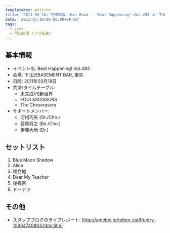 ```yaml
---
templateKey: article
title: '2011-03-18: 門田匡陽 -His Band- - Beat Happening! Vol.493 at 下北沢BASEMENT BAR'
date: '2011-03-18T00:00:00+09:00'
tags:
  - Live
  - 門田匡陽 (ソロ名義)
---
```

## 基本情報

* イベント名: Beat Happening! Vol.493
* 会場: 下北沢BASEMENT BAR, 東京
* 日時: 2011年03月18日
* 共演/タイムテーブル:
  * 未完成VS新世界
  * FOOL&SCISSORS
  * The Cheserasera
* サポートメンバー:
  * 河相巧矢 (Gt./Cho.)
  * 菅原将之 (Ba./Cho.)
  * 伊藤大地 (Dr.)

## セットリスト

1. Blue Moon Shadow
2. Alice
3. 埋立地
4. Dear My Teacher
5. 後夜祭
6. ドーナツ

## その他

* スタッフブログのライブレポート: [http://ameblo.jp/gdhm-staff/entry-10834740804.html:title]
